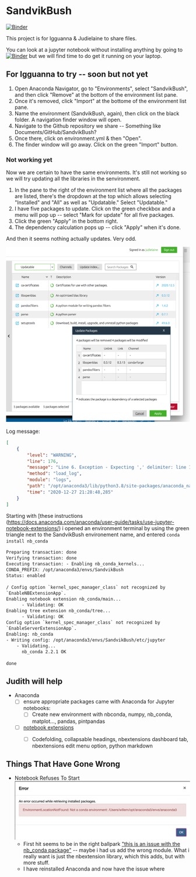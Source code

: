 # SandvikBush

[![Binder](https://mybinder.org/badge_logo.svg)](https://mybinder.org/v2/gh/judielaine/SandvikBush/HEAD?filepath=Our%20first%20joint%20notebook.ipynb)

This project is for Igguanna & Judielaine to share files.

You can look at a jupyter notebook without installing anything by going to [![Binder](https://mybinder.org/badge_logo.svg)](https://mybinder.org/v2/gh/judielaine/SandvikBush/HEAD?filepath=Our%20first%20joint%20notebook.ipynb) but we will find time to do get it running on your laptop.

## For Igguanna to try -- soon but not yet

1. Open Anaconda Navigator, go to "Environments", select "SandvikBush", and then  click "Remove" at the bottom of the environment list pane.
2. Once it's removed, click "Import" at the bottome of the environment list pane.
3. Name the environment (SandvikBush, again), then click on the black folder. A navigation finder window will open.
4. Navigate to the Github repository we share -- Something like Documents/GitHub/SandvikBush?
5. Once there, click on environment.yml & then "Open". 
6. The finder window will go away. Click on the green "Import" button.

### Not working yet

Now we are certain to have the same environments. It's still not working so we will try updating all the libraries in the senvironment. 

1. In the pane to the right of the environment list where all the packages are listed, there's the dropdown at the top which allows selecting "Installed" and "All"  as well as "Updatable."  Select "Updatable."
2. I have five packages to update. Click on the green checkbox and a menu will pop up -- select "Mark for update" for all five packages.
3. Click the green "Apply" in the bottom right. 
4. The dependency calculation pops up -- click "Apply" when it's done.

And then it seems nothing actually updates. Very odd.

![Update screen](20201227UpdateWeirdness.png)

Log message:

```json
[
    {
        "level": "WARNING",
        "line": 176,
        "message": "Line 6. Exception - Expecting ',' delimiter: line 1 column 259 (char 258)",
        "method": "load_log",
        "module": "logs",
        "path": "/opt/anaconda3/lib/python3.8/site-packages/anaconda_navigator/utils/logs.py",
        "time": "2020-12-27 21:28:48,285"
    }
]
```
Starting with [these instructions (https://docs.anaconda.com/anaconda/user-guide/tasks/use-jupyter-notebook-extensions/) i opened an environment terminal by using the green triangle next to the SandvikBush environement name, and entered `conda install nb_conda`



```
Preparing transaction: done
Verifying transaction: done
Executing transaction: - Enabling nb_conda_kernels...
CONDA_PREFIX: /opt/anaconda3/envs/SandvikBush
Status: enabled

/ Config option `kernel_spec_manager_class` not recognized by `EnableNBExtensionApp`.
Enabling notebook extension nb_conda/main...
      - Validating: OK
Enabling tree extension nb_conda/tree...
      - Validating: OK
Config option `kernel_spec_manager_class` not recognized by `EnableServerExtensionApp`.
Enabling: nb_conda
- Writing config: /opt/anaconda3/envs/SandvikBush/etc/jupyter
    - Validating...
      nb_conda 2.2.1 OK

done
```

## Judith will help

- Anaconda
  - [ ] ensure appropriate packages came with Anaconda for Jupyter notebooks: 
    - [ ] Create new environment with nbconda, numpy, nb_conda, matplot..., pandas, pintpandas
  - [ ] [notebook extensions](https://docs.anaconda.com/anaconda/user-guide/tasks/use-jupyter-notebook-extensions/)
    - [ ] Codefolding, collapsable headings, nbextensions dashboard tab, nbextensions edit menu option, python markdown


## Things That Have Gone Wrong

- Notebook Refuses To Start
![errormessage](Error%20Message%2012:27.png)
  - First hit seems to be in the right ballpark ["this is an issue with the nb_conda package"](https://github.com/Anaconda-Platform/nb_conda_kernels/issues/78) -- maybe i had us add the wrong module. What i really want is just the nbextension library, which this adds, but with more stuff. 
  - I have reinstalled Anaconda and now have the issue where 